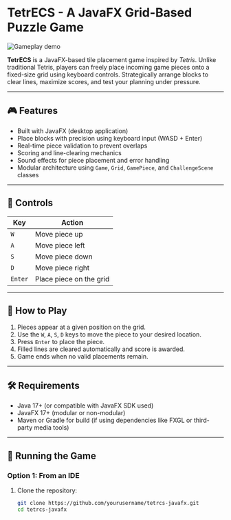 # TetrECS - A JavaFX Grid-Based Puzzle Game

![Gameplay demo](output.gif)

**TetrECS** is a JavaFX-based tile placement game inspired by *Tetris*. Unlike traditional Tetris, players can freely place incoming game pieces onto a fixed-size grid using keyboard controls. Strategically arrange blocks to clear lines, maximize scores, and test your planning under pressure.

---

## 🎮 Features

- Built with JavaFX (desktop application)
- Place blocks with precision using keyboard input (WASD + Enter)
- Real-time piece validation to prevent overlaps
- Scoring and line-clearing mechanics
- Sound effects for piece placement and error handling
- Modular architecture using `Game`, `Grid`, `GamePiece`, and `ChallengeScene` classes

---

## 🧩 Controls

| Key      | Action                    |
|----------|---------------------------|
| `W`      | Move piece up             |
| `A`      | Move piece left           |
| `S`      | Move piece down           |
| `D`      | Move piece right          |
| `Enter`  | Place piece on the grid   |

---

## 🧱 How to Play

1. Pieces appear at a given position on the grid.
2. Use the `W`, `A`, `S`, `D` keys to move the piece to your desired location.
3. Press `Enter` to place the piece.
4. Filled lines are cleared automatically and score is awarded.
5. Game ends when no valid placements remain.

---

## 🛠️ Requirements

- Java 17+ (or compatible with JavaFX SDK used)
- JavaFX 17+ (modular or non-modular)
- Maven or Gradle for build (if using dependencies like FXGL or third-party media tools)

---

## 🧪 Running the Game

### Option 1: From an IDE

1. Clone the repository:
   ```bash
   git clone https://github.com/yourusername/tetrcs-javafx.git
   cd tetrcs-javafx
   ```
